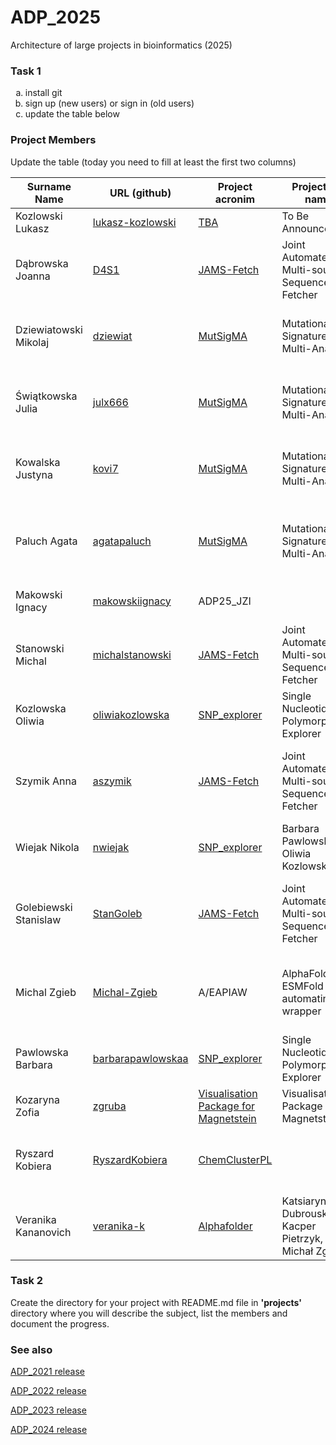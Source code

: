 # ADP_2025
Architecture of large projects in bioinformatics (2025)

### Task 1
<ol type="a">
  <li>install git</li>
  <li>sign up (new users) or sign in (old users)</li>
  <li>update the table below</li>
</ol>

### Project Members
Update the table (today you need to fill at least the first two columns)

| Surname Name | URL (github) | Project acronim | Project full name | Other members |
| --- | --- | --- | --- | --- |
| Kozlowski Lukasz | [lukasz-kozlowski](https://github.com/lukasz-kozlowski) | [TBA](https://github.com/lukasz-kozlowski/ADP_2024/blob/main/project/TBA/README.md) |  To Be Announced | all students |
| Dąbrowska Joanna | [D4S1](https://github.com/D4S1) | [JAMS-Fetch](https://github.com/aszymik/jams-fetch) | Joint Automated Multi-source Sequence Fetcher | Michał Stanowski, Anna Szymik, Stanislaw Golebiewski |
| Dziewiatowski Mikolaj | [dziewiat](https://github.com/Dziewiat) |  [MutSigMA](https://github.com/Dziewiat/MutSigMA) | Mutational Signatures Multi-Analysis  | Kowalska Justyna, Paluch Agata, Swiatkowska Julia |
| Świątkowska Julia | [julx666](https://github.com/julx666) | [MutSigMA](https://github.com/Dziewiat/MutSigMA) | Mutational Signatures Multi-Analysis | Dziewiatowski Mikolaj, Paluch Agata, Kowalska Justyna |
| Kowalska Justyna | [kovi7](https://github.com/kovi7) |  [MutSigMA](https://github.com/Dziewiat/MutSigMA) | Mutational Signatures Multi-Analysis | Dziewiatowski Mikolaj, Paluch Agata, Świątkowska Julia |
| Paluch Agata | [agatapaluch](https://github.com/agatapaluch) |  [MutSigMA](https://github.com/Dziewiat/MutSigMA) | Mutational Signatures Multi-Analysis  | Kowalska Justyna, Swiatkowska Julia, Dziewiatowski Mikolaj |
| Makowski Ignacy | [makowskiignacy](https://github.com/makowskiignacy) | ADP25_JZI | | Julia Szkóp, Zuzanna Milczarska|
| Stanowski Michal | [michalstanowski](https://github.com/michalstanowski) | [JAMS-Fetch](https://github.com/aszymik/jams-fetch) | Joint Automated Multi-source Sequence Fetcher | Joanna Dabrowska, Anna Szymik, Stanislaw  Golebiewski |
| Kozlowska Oliwia | [oliwiakozlowska](https://github.com/oliwiakozlowska) | [SNP_explorer](https://github.com/oliwiakozlowska/SNP_explorer) | Single Nucleotide Polymorphisms Explorer| Barbara Pawlowska, Nikola Wiejak |
| Szymik Anna | [aszymik](https://github.com/aszymik) | [JAMS-Fetch](https://github.com/aszymik/jams-fetch) | Joint Automated Multi-source Sequence Fetcher | Joanna Dabrowska, Michal Stanowski, Stanislaw  Golebiewski |
| Wiejak Nikola | [nwiejak](https://github.com/nwiejak) | [SNP_explorer](https://github.com/oliwiakozlowska/SNP_explorer)| Barbara Pawlowska, Oliwia Kozlowska| 
| Golebiewski Stanislaw | [StanGoleb](https://github.com/StanGoleb) | [JAMS-Fetch](https://github.com/aszymik/jams-fetch) | Joint Automated Multi-source Sequence Fetcher | Joanna Dabrowska, Michal Stanowski, Stanislaw  Golebiewski |
| Michal Zgieb | [Michal-Zgieb](https://github.com/Michal-Zgieb) | A/EAPIAW | AlphaFold3/ ESMFold API automating wrapper  | Katarzyna Dubrowska, Veranika Kananovich, Kacper Pietrzyk |
| Pawlowska Barbara | [barbarapawlowskaa](https://github.com/barbarapawlowskaa) | [SNP_explorer](https://github.com/oliwiakozlowska/SNP_explorer) | Single Nucleotide Polymorphisms Explorer | Oliwia Kozlowska, Nikola Wiejak |
| Kozaryna Zofia | [zgruba](https://github.com/zgruba) | [Visualisation Package for Magnetstein](https://github.com/BDomzal/magnetstein/tree/visualization_package/visualization_package) | Visualisation Package for Magnetstein | Kornel Natoński |
| Ryszard Kobiera | [RyszardKobiera]((https://github.com/RyszardKobiera)) | [ChemClusterPL](https://github.com/makowskiignacy/ChemClusterPL) | | Julia Szkóp, Zuzanna Milczarska, Ignacy Makowski|
| Veranika Kananovich | [veranika-k](https://github.com/veranika-k) | [Alphafolder](https://github.com/Michal-Zgieb/ADP) | Katsiaryna Dubrouskaya, Kacper Pietrzyk, Michał Zgieb |
### Task 2
Create the directory for your project with README.md file in <b>'projects'</b> directory where you will describe the subject, 
list the members and document the progress.

### See also

[ADP_2021 release](https://github.com/lukasz-kozlowski/ADP_2021)

[ADP_2022 release](https://github.com/lukasz-kozlowski/ADP_2022)

[ADP_2023 release](https://github.com/lukasz-kozlowski/ADP_2023)

[ADP_2024 release](https://github.com/lukasz-kozlowski/ADP_2024)
